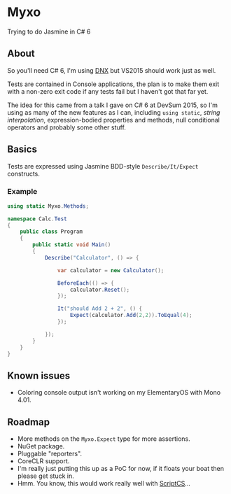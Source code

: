 # Myxo

Trying to do Jasmine in C# 6

## About

So you'll need C# 6, I'm using [DNX](https://github.com/aspnet/home) but VS2015 should work just as well.

Tests are contained in Console applications, the plan is to make them exit with a non-zero exit code if any tests fail but I haven't got that far yet.

The idea for this came from a talk I gave on C# 6 at DevSum 2015, so I'm using as many of the new features as I can, including `using static`, *string interpolation*, expression-bodied properties and methods, null conditional operators and probably some other stuff.

## Basics

Tests are expressed using Jasmine BDD-style `Describe/It/Expect` constructs.

### Example

```csharp
using static Myxo.Methods;

namespace Calc.Test
{
	public class Program
	{
		public static void Main()
		{
			Describe("Calculator", () => {

				var calculator = new Calculator();

				BeforeEach(() => {
					calculator.Reset();
				});

				It("should Add 2 + 2", () {
					Expect(calculator.Add(2,2)).ToEqual(4);
				});

			});
		}
	}
}
```

## Known issues

* Coloring console output isn't working on my ElementaryOS with Mono 4.01.

## Roadmap

* More methods on the `Myxo.Expect` type for more assertions.
* NuGet package.
* Pluggable "reporters".
* CoreCLR support.
* I'm really just putting this up as a PoC for now, if it floats your boat then please get stuck in.
* Hmm. You know, this would work really well with [ScriptCS](http://scriptcs.net)...